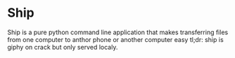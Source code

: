 # Ship
Ship is a pure python command line application that makes transferring files from one computer to anthor phone or another computer easy
tl;dr: ship is giphy on crack but only served localy.
